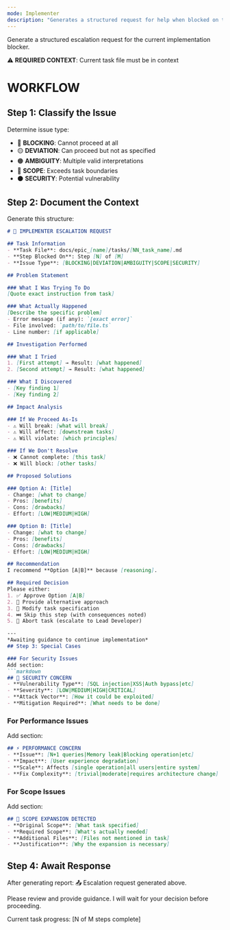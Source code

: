 ```yaml
---
mode: Implementer
description: "Generates a structured request for help when blocked on the current task"
---
```

Generate a structured escalation request for the current implementation blocker.

⚠️ **REQUIRED CONTEXT**: Current task file must be in context

# WORKFLOW

## Step 1: Classify the Issue

Determine issue type:
- 🔴 **BLOCKING**: Cannot proceed at all
- 🟡 **DEVIATION**: Can proceed but not as specified
- 🟠 **AMBIGUITY**: Multiple valid interpretations
- 🔵 **SCOPE**: Exceeds task boundaries
- ⚫ **SECURITY**: Potential vulnerability

## Step 2: Document the Context

Generate this structure:

```markdown
# 🚨 IMPLEMENTER ESCALATION REQUEST

## Task Information
- **Task File**: docs/epic_[name]/tasks/[NN_task_name].md
- **Step Blocked On**: Step [N] of [M]
- **Issue Type**: [BLOCKING|DEVIATION|AMBIGUITY|SCOPE|SECURITY]

## Problem Statement

### What I Was Trying To Do
[Quote exact instruction from task]

### What Actually Happened
[Describe the specific problem]
- Error message (if any): `[exact error]`
- File involved: `path/to/file.ts`
- Line number: [if applicable]

## Investigation Performed

### What I Tried
1. [First attempt] → Result: [what happened]
2. [Second attempt] → Result: [what happened]

### What I Discovered
- [Key finding 1]
- [Key finding 2]

## Impact Analysis

### If We Proceed As-Is
- ⚠️ Will break: [what will break]
- ⚠️ Will affect: [downstream tasks]
- ⚠️ Will violate: [which principles]

### If We Don't Resolve
- ❌ Cannot complete: [this task]
- ❌ Will block: [other tasks]

## Proposed Solutions

### Option A: [Title]
- Change: [what to change]
- Pros: [benefits]
- Cons: [drawbacks]
- Effort: [LOW|MEDIUM|HIGH]

### Option B: [Title]
- Change: [what to change]
- Pros: [benefits]
- Cons: [drawbacks]
- Effort: [LOW|MEDIUM|HIGH]

## Recommendation
I recommend **Option [A|B]** because [reasoning].

## Required Decision
Please either:
1. ✅ Approve Option [A|B]
2. 📝 Provide alternative approach
3. 🔄 Modify task specification
4. ⏭️ Skip this step (with consequences noted)
5. 🛑 Abort task (escalate to Lead Developer)

---
*Awaiting guidance to continue implementation*
## Step 3: Special Cases

### For Security Issues
Add section:
```markdown
## 🔐 SECURITY CONCERN
- **Vulnerability Type**: [SQL injection|XSS|Auth bypass|etc]
- **Severity**: [LOW|MEDIUM|HIGH|CRITICAL]
- **Attack Vector**: [How it could be exploited]
- **Mitigation Required**: [What needs to be done]
```

### For Performance Issues
Add section:
```markdown
## ⚡ PERFORMANCE CONCERN  
- **Issue**: [N+1 queries|Memory leak|Blocking operation|etc]
- **Impact**: [User experience degradation]
- **Scale**: Affects [single operation|all users|entire system]
- **Fix Complexity**: [trivial|moderate|requires architecture change]
```

### For Scope Issues
Add section:
```markdown
## 📏 SCOPE EXPANSION DETECTED
- **Original Scope**: [What task specified]
- **Required Scope**: [What's actually needed]
- **Additional Files**: [Files not mentioned in task]
- **Justification**: [Why the expansion is necessary]
```

## Step 4: Await Response

After generating report:
📤 Escalation request generated above.

Please review and provide guidance. I will wait for your decision before proceeding.

Current task progress: [N of M steps complete]